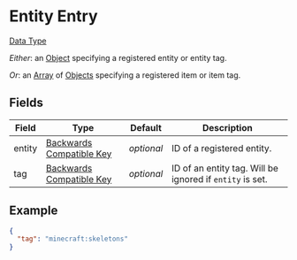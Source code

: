 # Entity Entry
[Data Type](../data_types.md)

_Either_: an [Object](object.md) specifying a registered entity or entity tag.

_Or_: an [Array](array.md) of [Objects](object.md) specifying a registered item or item tag.

## Fields

 | Field | Type | Default | Description | 
|---|---|---|---|
 | entity | [Backwards Compatible Key](null.md) | _optional_ | ID of a registered entity. | 
 | tag | [Backwards Compatible Key](null.md) | _optional_ | ID of an entity tag. Will be ignored if `entity` is set. | 

## Example
```json
{
  "tag": "minecraft:skeletons"
}
```

